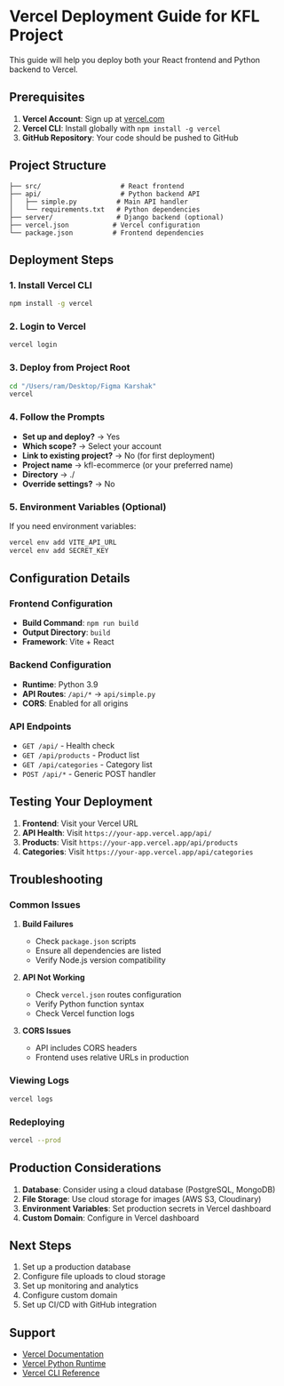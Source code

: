 # Vercel Deployment Guide for KFL Project

This guide will help you deploy both your React frontend and Python backend to Vercel.

## Prerequisites

1. **Vercel Account**: Sign up at [vercel.com](https://vercel.com)
2. **Vercel CLI**: Install globally with `npm install -g vercel`
3. **GitHub Repository**: Your code should be pushed to GitHub

## Project Structure

```
├── src/                    # React frontend
├── api/                    # Python backend API
│   ├── simple.py          # Main API handler
│   └── requirements.txt   # Python dependencies
├── server/                # Django backend (optional)
├── vercel.json           # Vercel configuration
└── package.json          # Frontend dependencies
```

## Deployment Steps

### 1. Install Vercel CLI
```bash
npm install -g vercel
```

### 2. Login to Vercel
```bash
vercel login
```

### 3. Deploy from Project Root
```bash
cd "/Users/ram/Desktop/Figma Karshak"
vercel
```

### 4. Follow the Prompts
- **Set up and deploy?** → Yes
- **Which scope?** → Select your account
- **Link to existing project?** → No (for first deployment)
- **Project name** → kfl-ecommerce (or your preferred name)
- **Directory** → ./
- **Override settings?** → No

### 5. Environment Variables (Optional)
If you need environment variables:
```bash
vercel env add VITE_API_URL
vercel env add SECRET_KEY
```

## Configuration Details

### Frontend Configuration
- **Build Command**: `npm run build`
- **Output Directory**: `build`
- **Framework**: Vite + React

### Backend Configuration
- **Runtime**: Python 3.9
- **API Routes**: `/api/*` → `api/simple.py`
- **CORS**: Enabled for all origins

### API Endpoints
- `GET /api/` - Health check
- `GET /api/products` - Product list
- `GET /api/categories` - Category list
- `POST /api/*` - Generic POST handler

## Testing Your Deployment

1. **Frontend**: Visit your Vercel URL
2. **API Health**: Visit `https://your-app.vercel.app/api/`
3. **Products**: Visit `https://your-app.vercel.app/api/products`
4. **Categories**: Visit `https://your-app.vercel.app/api/categories`

## Troubleshooting

### Common Issues

1. **Build Failures**
   - Check `package.json` scripts
   - Ensure all dependencies are listed
   - Verify Node.js version compatibility

2. **API Not Working**
   - Check `vercel.json` routes configuration
   - Verify Python function syntax
   - Check Vercel function logs

3. **CORS Issues**
   - API includes CORS headers
   - Frontend uses relative URLs in production

### Viewing Logs
```bash
vercel logs
```

### Redeploying
```bash
vercel --prod
```

## Production Considerations

1. **Database**: Consider using a cloud database (PostgreSQL, MongoDB)
2. **File Storage**: Use cloud storage for images (AWS S3, Cloudinary)
3. **Environment Variables**: Set production secrets in Vercel dashboard
4. **Custom Domain**: Configure in Vercel dashboard

## Next Steps

1. Set up a production database
2. Configure file uploads to cloud storage
3. Set up monitoring and analytics
4. Configure custom domain
5. Set up CI/CD with GitHub integration

## Support

- [Vercel Documentation](https://vercel.com/docs)
- [Vercel Python Runtime](https://vercel.com/docs/functions/serverless-functions/runtimes/python)
- [Vercel CLI Reference](https://vercel.com/docs/cli)
